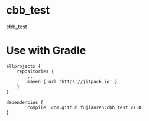 # cbb_test
cbb_test
# Use with Gradle
	allprojects {
		repositories {
			...
			maven { url 'https://jitpack.io' }
		}
	}
	
	dependencies {
	        compile 'com.github.fujianren:cbb_test:v1.0'
	}
